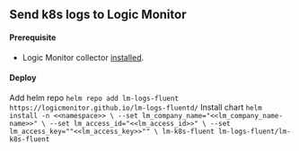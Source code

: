 ## Send k8s logs to Logic Monitor

#### Prerequisite
- Logic Monitor collector [installed](https://www.logicmonitor.com/support/monitoring/containers/kubernetes/adding-your-kubernetes-cluster-into-monitoring). 


#### Deploy
Add helm repo
`helm repo add lm-logs-fluent https://logicmonitor.github.io/lm-logs-fluentd/`
Install chart
`
helm install -n <<namespace>> \
--set lm_company_name="<<lm_company_name-name>>" \
--set lm_access_id="<<lm_access_id>>" \
--set lm_access_key=""<<lm_access_key>>"" \
lm-k8s-fluent lm-logs-fluent/lm-k8s-fluent
`
